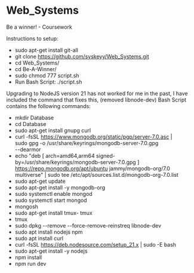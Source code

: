 # Web_Systems
Be a winner! - Coursework

Instructions to setup:
- sudo apt-get install git-all
- git clone https://github.com/syskeyy/Web_Systems.git
- cd Web_Systems/
- cd Be-A-Winner/
- sudo chmod 777 script.sh
- Run Bash Script: ./script.sh

Upgrading to NodeJS version 21 has not worked for me in the past, I have included the command that fixes this, (removed libnode-dev)
Bash Script contains the following commands:

- mkdir Database
- cd Database
- sudo apt-get install gnupg curl
- curl -fsSL https://www.mongodb.org/static/pgp/server-7.0.asc | \
   sudo gpg -o /usr/share/keyrings/mongodb-server-7.0.gpg \
   --dearmor
- echo "deb [ arch=amd64,arm64 signed-by=/usr/share/keyrings/mongodb-server-7.0.gpg ] https://repo.mongodb.org/apt/ubuntu jammy/mongodb-org/7.0 multiverse" | sudo tee /etc/apt/sources.list.d/mongodb-org-7.0.list
- sudo apt-get update
- sudo apt-get install -y mongodb-org
- sudo systemctl enable mongod
- sudo systemctl start mongod
- mongosh
- sudo apt-get install tmux- tmux
- tmux
- sudo dpkg --remove --force-remove-reinstreq libnode-dev
- sudo apt install nodejs npm
- sudo apt install curl
- curl -fsSL https://deb.nodesource.com/setup_21.x | sudo -E bash 
- sudo apt-get install -y nodejs 
- npm install
- npm run dev


